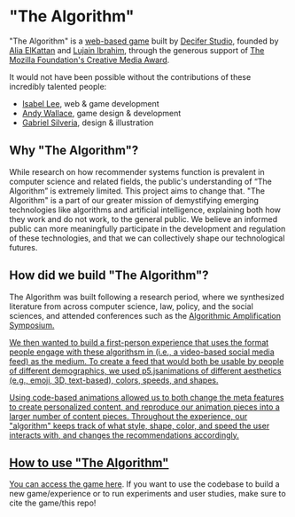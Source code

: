 # "The Algorithm"

"The Algorithm" is a [web-based game](www.whatsthealgorithm.com) built by [Decifer Studio](http://decifer.tech), founded by [Alia ElKattan](aliaelkattan.com) and [Lujain Ibrahim](lujainibrahim.com), through the generous support of [The Mozilla Foundation's Creative Media Award](https://foundation.mozilla.org/en/blog/announcing-11-projects-exploring-ai-and-responsible-design/).

It would not have been possible without the contributions of these incredibly talented people: 

* [Isabel Lee](http://isabellee.me/), web & game development
* [Andy Wallace](https://andymakes.com/), game design & development
* [Gabriel Silveria](https://gabrielsilveira.com/), design & illustration

## Why "The Algorithm"? 
While research on how recommender systems function is prevalent in computer science and related fields, the public's understanding of “The Algorithm” is extremely limited. This project aims to change that. "The Algorithm" is a part of our greater mission of demystifying emerging technologies like algorithms and artificial intelligence, explaining both how they work and do not work, to the general public. We believe an informed public can more meaningfully participate in the development and regulation of these technologies, and that we can collectively shape our technological futures.

## How did we build "The Algorithm"?

The Algorithm was built following a research period, where we synthesized literature from across computer science, law, policy, and the social sciences, and attended conferences such as the <a href="https://knightcolumbia.org/events/optimizing-for-what-algorithmic-amplification-and-society" target="_blank" class="about-links">Algorithmic Amplification Symposium.

We then wanted to build a first-person experience that uses the format people engage with these algorithsm in (i.e., a video-based social media feed) as the medium. To create a feed that would both be usable by people of different demographics, we used p5.jsanimations of different aesthetics (e.g., emoji, 3D, text-based), colors, speeds, and shapes.

Using code-based animations allowed us to both change the meta features to create personalized content, and reproduce our animation pieces into a larger number of content pieces. Throughout the experience, our "algorithm" keeps track of what style, shape, color, and speed the user interacts with, and changes the recommendations accordingly.

## How to use "The Algorithm"
You can access the game [here](www.whatsthealgorithm.com). If you want to use the codebase to build a new game/experience or to run experiments and user studies, make sure to cite the game/this repo!


